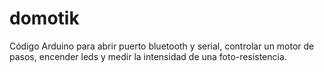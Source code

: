 # domotik
Código Arduino para abrir puerto bluetooth y serial, controlar un motor de pasos, encender leds y medir la intensidad de una foto-resistencia.
